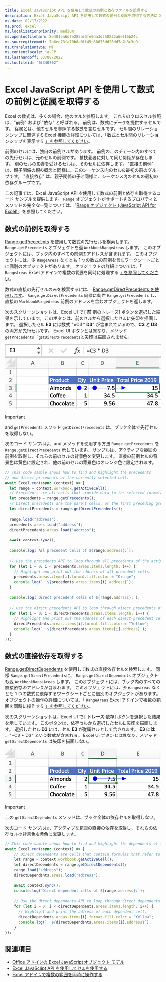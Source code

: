```yaml
---
title: Excel JavaScript API を使用して数式の前例と依存ファイルを処理する
description: Excel JavaScript API を使用して数式の前例と従属を取得する方法について説明します。
ms.date: 02/17/2022
ms.prod: excel
ms.localizationpriority: medium
ms.openlocfilehash: 8e401ea6dfe285a56fe0da3d250222a6e016b24c
ms.sourcegitcommit: 7b6ee73fa70b8e0ff45c68675dd26dd7a7b8c3e9
ms.translationtype: MT
ms.contentlocale: ja-JP
ms.lasthandoff: 03/08/2022
ms.locfileid: "63340702"
---
```

# <a name="get-formula-precedents-and-dependents-using-the-excel-javascript-api"></a>Excel JavaScript API を使用して数式の前例と従属を取得する

Excel の数式は、多くの場合、他のセルを参照します。 これらのクロスセル参照は、"前例" および "依存" と呼ばれる。 前例は、数式にデータを提供するセルです。 従属とは、他のセルを参照する数式を含むセルです。 セル間のリレーションシップに関連する Excel 機能の詳細については、「数式とセル間のリレーションシップを表示する [」を参照してください](https://support.microsoft.com/office/a59bef2b-3701-46bf-8ff1-d3518771d507)。

前例のセルには、独自の前例セルがあります。 前例のこのチェーン内のすべての先行セルは、元のセルの前例です。 被扶養者に対して同じ関係が存在します。 別のセルの影響を受けるセルは、そのセルに依存します。 "直接の前例" は、親子関係の親の概念と同様に、このシーケンス内のセルの最初の前のグループです。 "直接依存" は、親子関係の子と同様に、シーケンス内のセルの最初の依存グループです。

この記事では、Excel JavaScript API を使用して数式の前例と依存を取得するコード サンプルを提供します。 `Range` オブジェクトがサポートするプロパティとメソッドの完全な一覧については、「[Range オブジェクト (JavaScript API for Excel)](/javascript/api/excel/excel.range)」を参照してください。

## <a name="get-the-precedents-of-a-formula"></a>数式の前例を取得する

[Range.getPrecedents](/javascript/api/excel/excel.range#excel-excel-range-getprecedents-member(1)) を使用して数式の先行セルを検索します。 `Range.getPrecedents` オブジェクトを返 `WorkbookRangeAreas` します。 このオブジェクトには、ブック内のすべての前例のアドレスが含まれます。 このオブジェクトには、少 `RangeAreas` なくとも 1 つの数式の前例を含むワークシートごとに個別のオブジェクトがあります。 オブジェクトの詳細については、「 `RangeAreas` Excel アドインで複数の範囲を同時に処理する [」を参照してください](excel-add-ins-multiple-ranges.md)。

数式の直接の先行セルのみを検索するには、 [Range.getDirectPrecedents を使用します](/javascript/api/excel/excel.range#excel-excel-range-getdirectprecedents-member(1))。 `Range.getDirectPrecedents` 同様に動作 `Range.getPrecedents` し、直接の `WorkbookRangeAreas` 前例のアドレスを含むオブジェクトを返します。

次のスクリーンショットは、Excel UI で [ **前** 例のトレース] ボタンを選択した結果を示しています。 このボタンは、前のセルから選択したセルに矢印を描画します。 選択したセル **E3** には数式 "=C3 * **D3**" が含まれているので、**C3 と D3** の両方が先行セルです。 Excel UI ボタンとは異なり、メソッド`getPrecedents``getDirectPrecedents`と矢印は描画されません。

![Excel UI の矢印トレースの先行セル。](../images/excel-ranges-trace-precedents.png)

> [!IMPORTANT]
> and `getPrecedents` メソッド `getDirectPrecedents` は、ブック全体で先行セルを取得しない。

次のコード サンプルは、and メソッドを使用する方法 `Range.getPrecedents` を `Range.getDirectPrecedents` 示しています。 サンプルは、アクティブな範囲の前例を取得し、それらの前のセルの背景色を変更します。 直接の前例セルの背景色は黄色に設定され、他の前のセルの背景色はオレンジ色に設定されます。

```js
// This code sample shows how to find and highlight the precedents 
// and direct precedents of the currently selected cell.
await Excel.run(async (context) => {
  let range = context.workbook.getActiveCell();
  // Precedents are all cells that provide data to the selected formula.
  let precedents = range.getPrecedents();
  // Direct precedents are the parent cells, or the first preceding group of cells that provide data to the selected formula.    
  let directPrecedents = range.getDirectPrecedents();

  range.load("address");
  precedents.areas.load("address");
  directPrecedents.areas.load("address");
  
  await context.sync();

  console.log(`All precedent cells of ${range.address}:`);
  
  // Use the precedents API to loop through all precedents of the active cell.
  for (let i = 0; i < precedents.areas.items.length; i++) {
    // Highlight and print out the address of all precedent cells.
    precedents.areas.items[i].format.fill.color = "Orange";
    console.log(`  ${precedents.areas.items[i].address}`);
  }

  console.log(`Direct precedent cells of ${range.address}:`);

  // Use the direct precedents API to loop through direct precedents of the active cell.
  for (let i = 0; i < directPrecedents.areas.items.length; i++) {
    // Highlight and print out the address of each direct precedent cell.
    directPrecedents.areas.items[i].format.fill.color = "Yellow";
    console.log(`  ${directPrecedents.areas.items[i].address}`);
  }
});
```

## <a name="get-the-direct-dependents-of-a-formula"></a>数式の直接依存を取得する

[Range.getDirectDependents](/javascript/api/excel/excel.range#excel-excel-range-getdirectdependents-member(1)) を使用して数式の直接依存セルを検索します。 同様 `Range.getDirectPrecedents`に、 `Range.getDirectDependents` オブジェクトも返 `WorkbookRangeAreas` します。 このオブジェクトには、ブック内のすべての直接依存のアドレスが含まれます。 このオブジェクトには、少 `RangeAreas` なくとも 1 つの数式に依存するワークシートごとに個別のオブジェクトがあります。 オブジェクトの操作の詳細については、「 `RangeAreas` Excel アドインで複数の範囲を同時に操作する [」を参照してください](excel-add-ins-multiple-ranges.md)。

次のスクリーンショットは、Excel UI で [ **トレース** 依存] ボタンを選択した結果を示しています。 このボタンは、依存セルから選択したセルに矢印を描画します。 選択したセル **D3** には、セル **E3** が従属セルとして含されます。 **E3 には** 、"=C3 * D3" という数式が含まれる。 Excel UI ボタンとは異なり、メソッド `getDirectDependents` は矢印を描画しない。

![Excel UI の矢印トレース依存セル。](../images/excel-ranges-trace-dependents.png)

> [!IMPORTANT]
> この `getDirectDependents` メソッドは、ブック全体の依存セルを取得しない。

次のコード サンプルは、アクティブな範囲の直接の依存を取得し、それらの依存セルの背景色を黄色に変更します。

```js
// This code sample shows how to find and highlight the dependents of the currently selected cell.
await Excel.run(async (context) => {
    // Direct dependents are cells that contain formulas that refer to other cells.
    let range = context.workbook.getActiveCell();
    let directDependents = range.getDirectDependents();
    range.load("address");
    directDependents.areas.load("address");
    
    await context.sync();
    console.log(`Direct dependent cells of ${range.address}:`);

    // Use the direct dependents API to loop through direct dependents of the active cell.
    for (let i = 0; i < directDependents.areas.items.length; i++) {
      // Highlight and print the address of each dependent cell.
      directDependents.areas.items[i].format.fill.color = "Yellow";
      console.log(`  ${directDependents.areas.items[i].address}`);
    }
});
```

## <a name="see-also"></a>関連項目

- [Office アドインの Excel JavaScript オブジェクト モデル](excel-add-ins-core-concepts.md)
- [Excel JavaScript API を使用してセルを使用する](excel-add-ins-cells.md)
- [Excel アドインで複数の範囲を同時に操作する](excel-add-ins-multiple-ranges.md)

